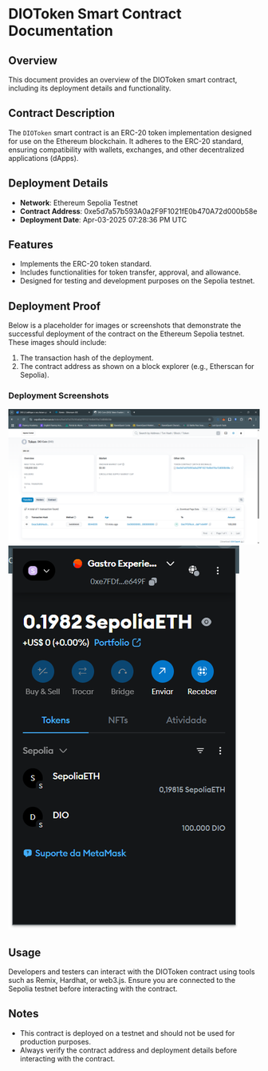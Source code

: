# DIOToken Smart Contract Documentation

## Overview
This document provides an overview of the DIOToken smart contract, including its deployment details and functionality.

## Contract Description
The `DIOToken` smart contract is an ERC-20 token implementation designed for use on the Ethereum blockchain. It adheres to the ERC-20 standard, ensuring compatibility with wallets, exchanges, and other decentralized applications (dApps).

## Deployment Details
- **Network**: Ethereum Sepolia Testnet
- **Contract Address**: 0xe5d7a57b593A0a2F9F1021fE0b470A72d000b58e
- **Deployment Date**: Apr-03-2025 07:28:36 PM UTC

## Features
- Implements the ERC-20 token standard.
- Includes functionalities for token transfer, approval, and allowance.
- Designed for testing and development purposes on the Sepolia testnet.

## Deployment Proof
Below is a placeholder for images or screenshots that demonstrate the successful deployment of the contract on the Ethereum Sepolia testnet. These images should include:
1. The transaction hash of the deployment.
2. The contract address as shown on a block explorer (e.g., Etherscan for Sepolia).

### Deployment Screenshots
![Contrato DIO Coin](/assets/contrato.png)
![Carteira contendo os Tokens](/assets/carteira.png)

## Usage
Developers and testers can interact with the DIOToken contract using tools such as Remix, Hardhat, or web3.js. Ensure you are connected to the Sepolia testnet before interacting with the contract.

## Notes
- This contract is deployed on a testnet and should not be used for production purposes.
- Always verify the contract address and deployment details before interacting with the contract.
